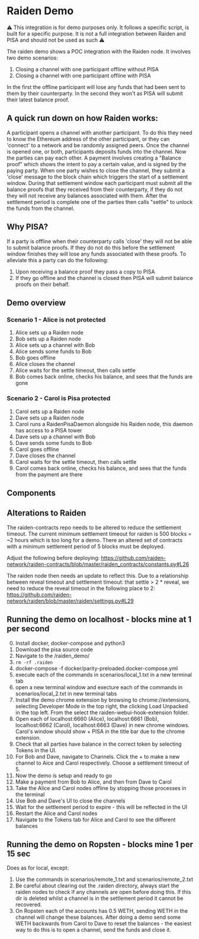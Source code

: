 # Raiden Demo
:warning: This integration is for demo purposes only. It follows a specific script, is built for a specific purpose. It is not a full integration between Raiden and PISA and should not be used as such :warning:

The raiden demo shows a POC integration with the Raiden node. It involves two demo scenarios:
1) Closing a channel with one participant offline without PISA
2) Closing a channel with one participant offline with PISA

In the first the offline participant will lose any funds that had been sent to them by their counterparty. In the second they won't as PISA will submit their latest balance proof.


## A quick run down on how Raiden works:
A participant opens a channel with another participant. To do this they need to know the Ethereum address of the other participant, or they can 'connect' to a network and be randomly assigned peers. Once the channel is opened one, or both, participants deposits funds into the channel. Now the parties can pay each other. A payment involves creating a "Balance proof" which shows the intent to pay a certain value, and is signed by the paying party. When one party wishes to close the channel, they submit a 'close' message to the block chain which triggers the start of a settlement window. During that settlement window each participant must submit all the balance proofs that they received from their counterparty, if they do not they will not receive any balances associated with them. After the settlement period is complete one of the parties then calls "settle" to unlock the funds from the channel.

## Why PISA?
If a party is offline when their counterparty calls 'close' they will not be able to submit balance proofs. If they do not do this before the settlement window finishes they will lose any funds associated with these proofs. To alleviate this a party can do the following:
1) Upon receiving a balance proof they pass a copy to PISA
2) If they go offline and the channel is closed then PISA will submit balance proofs on their behalf.

## Demo overview
### Scenario 1 - Alice is not protected
1) Alice sets up a Raiden node
2) Bob sets up a Raiden node
3) Alice sets up a channel with Bob
4) Alice sends some funds to Bob
5) Bob goes offline
6) Alice closes the channel
7) Alice waits for the settle timeout, then calls settle
8) Bob comes back online, checks his balance, and sees that the funds are gone

### Scenario 2 - Carol is Pisa protected
1) Carol sets up a Raiden node
2) Dave sets up a Raiden node
3) Carol runs a RaidenPisaDaemon alongside his Raiden node, this daemon has access to a PISA tower
4) Dave sets up a channel with Bob
5) Dave sends some funds to Bob
6) Carol goes offline
7) Dave closes the channel
8) Carol waits for the settle timeout, then calls settle
9) Carol comes back online, checks his balance, and sees that the funds from the payment are there

## Components

## Alterations to Raiden

The raiden-contracts repo needs to be altered to reduce the settlement timeout. The current minimum settlement timeout for raiden is 500 blocks = ~2 hours which is too long for a demo. There an altered set of contracts with a minimum settlement period of 5 blocks must be deployed. 

Adjust the following before deploying: https://github.com/raiden-network/raiden-contracts/blob/master/raiden_contracts/constants.py#L26

The raiden node then needs an update to reflect this. Due to a relationship between reveal timeout and settlement timeout: that settle > 2 * reveal, we need to reduce the reveal timeout in the following place to 2: https://github.com/raiden-network/raiden/blob/master/raiden/settings.py#L29

## Running the demo on localhost - blocks mine at 1 per second

0. Install docker, docker-compose and python3
1. Download the pisa source code
2. Navigate to the /raiden_demo/
3. ```rm -rf .raiden```
4. docker-compose -f docker/parity-preloaded.docker-compose.yml
5. execute each of the commands in scenarios/local_1.txt in a new terminal tab
6. open a new terminal window and execture each of the commands in scenarios/local_2.txt in new terminal tabs
7. Install the demo chrome extension by browsing to chrome://extensions, selecting Developer Mode in the top right, the clicking Load Unpacked in the top left. From the select the raiden-webui-hook-extension folder.
8. Open each of localhost:6660 (Alice), localhost:6661 (Bob), localhost:6662 (Carol), localhost:6663 (Dave) in new chrome windows. Carol's window should show + PISA in the title bar due to the chrome extension.
9. Check that all parties have balance in the correct token by selecting Tokens in the UI.
10. For Bob and Dave, navigate to Channels. Click the + to make a new channel to Aice and Carol respectively. Choose a settlement timeout of 5.
11. Now the demo is setup and ready to go
12. Make a payment from Bob to Alice, and then from Dave to Carol
13. Take the Alice and Carol nodes offline by stopping those processes in the terminal
14. Use Bob and Dave's UI to close the channels
15. Wait for the settlement period to expire - this will be reflected in the UI
16. Restart the Alice and Carol nodes
17. Navigate to the Tokens tab for Alice and Carol to see the different balances

## Running the demo on Ropsten - blocks mine 1 per 15 sec

Does as for local, except:
1. Use the commands in scenarios/remote_1.txt and scenarios/remote_2.txt
2. Be careful about clearing out the .raiden directory, always start the raiden nodes to check if any channels are open before doing this. If this dir is deleted whilst a channel is in the settlement period it cannot be recovered.
3. On Ropsten each of the accounts has 0.5 WETH, sending WETH in the channel will change these balances. After doing a demo send some WETH backwards from Carol to Dave to reset the balances - the easiest way to do this is to open a channel, send the funds and close it.